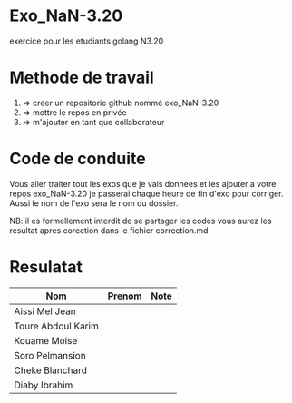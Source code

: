 # Exo_NaN-3.20
exercice pour les etudiants golang N3.20

# Methode de travail
1. => creer un repositorie github nommé exo_NaN-3.20
2. => mettre le repos en privée
3. => m'ajouter en tant que collaborateur 

# Code de conduite
Vous aller traiter tout les exos que je vais donnees et les ajouter a votre repos exo_NaN-3.20
je passerai chaque heure de fin d'exo pour corriger.
Aussi le nom de l'exo sera le nom du dossier.


NB: il es formellement interdit de se partager les codes 
    vous aurez les resultat apres corection dans le fichier correction.md


# Resulatat

Nom               | Prenom       |      Note
----------------- | -------------|------------------
Aissi Mel Jean    |              |
Toure Abdoul Karim|              |
Kouame Moise      |              |
Soro Pelmansion   |              |
Cheke Blanchard   |              |
Diaby Ibrahim     |              |
